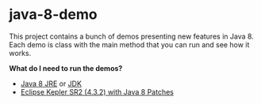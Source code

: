 java-8-demo
===========

This project contains a bunch of demos presenting new features in Java 8. Each demo is class with the main method that you can run and see how it works.

**What do I need to run the demos?**

 - [Java 8 JRE](http://www.oracle.com/technetwork/java/javase/downloads/jre8-downloads-2133155.html) or [JDK](http://www.oracle.com/technetwork/java/javase/downloads/jdk8-downloads-2133151.html)
 - [Eclipse Kepler SR2 (4.3.2) with Java 8 Patches](http://www.eclipse.org/downloads/index-java8.php)
